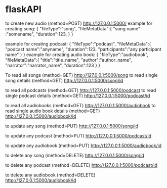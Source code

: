 # flaskAPI
to create new audio
(method=POST) http://127.0.0.1:5000/
example for creating song: 
{
  "fileType":"song",
  "fileMetaData":{
    "song name" :"somename",
    "duration":123,
    }
 }
 
example for creating podcast:
{
  "fileType":"podcast",
  "fileMetaData":{
    "podcast name":"anyname",
    "duration":123,
    "participants":"any participant name"
  }
}
example for creating audio book:
{
  "fileType":"audiobook",
  "fileMetaData":{
  "title":"title_name",
  "author":"author_name",
  "narrator":"narrator_name",
  "duration":123
  }
}

To read all songs
(method=GET) http://127.0.0.1:5000/song
to read single song details
(method=GET) http://127.0.0.1:5000/song/id

to read all podcasts
(method=GET) http://127.0.0.1:5000/podcast
to read single podcast details
(method=GET) http://127.0.0.1:5000/podcast/id

to read all audiobooks
(method=GET) http://127.0.0.1:5000/audiobook
to read single audio book details
(method=GET) http://127.0.0.1:5000/audiobook/id

to update any song
(method=PUT) http://127.0.0.1:5000/song/id

to update any podcast
(method=PUT) http://127.0.0.1:5000/podcast/id

to update any audiobook
(method=PUT) http://127.0.0.1:5000/audiobook/id

to delete any song
(method=DELETE) http://127.0.0.1:5000/song/id

to delete any podcast
(method=DELETE) http://127.0.0.1:5000/podcast/id

to delete any audiobook
(method=DELETE) http://127.0.0.1:5000/audiobook/id
